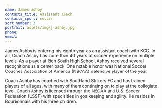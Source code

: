 ```yaml
---
name: James Ashby
contacts_title: Assistant Coach
contacts_sport: soccer
sort_number: 3
portrait: assets/img/j-ashby.jpg
phone:
email:
---
```

James Ashby is entering his eighth year as an assistant coach with KCC. In all, Coach Ashby has more than 40 years of soccer experience on multiple levels. As a player at Rich South High School, Ashby received several recognitions as a center back. One notable honor was National Soccer Coaches Association of America (NSCAA) defensive player of the year.

Coach Ashby has coached with Southland Strikers FC and has trained players of all ages, with many of them continuing on to play at the collegiate level. Coach Ashby is licensed through the NSCAA and U.S. Soccer Federation (USSF) with specialties in goalkeeping and agility. He resides in Bourbonnais with his three children.